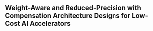 ##  Weight-Aware and Reduced-Precision with Compensation Architecture Designs for Low-Cost AI Accelerators  

